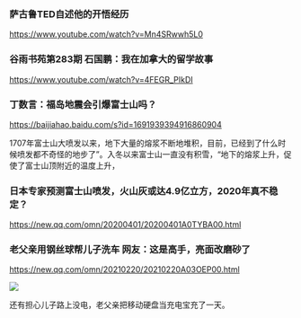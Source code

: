 ### 萨古鲁TED自述他的开悟经历
https://www.youtube.com/watch?v=Mn4SRwwh5L0

### 谷雨书苑第283期 石国鹏：我在加拿大的留学故事
https://www.youtube.com/watch?v=4FEGR_PIkDI

### 丁数言：福岛地震会引爆富士山吗？
https://baijiahao.baidu.com/s?id=1691939394916860904

1707年富士山大喷发以来，地下大量的熔浆不断地堆积，目前，已经到了什么时候喷发都不奇怪的地步了”。入冬以来富士山一直没有积雪，“地下的熔浆上升，促使了富士山顶附近的温度上升，

### 日本专家预测富士山喷发，火山灰或达4.9亿立方，2020年真不稳定？
https://new.qq.com/omn/20200401/20200401A0TYBA00.html

### 老父亲用钢丝球帮儿子洗车 网友：这是高手，亮面改磨砂了
https://new.qq.com/omn/20210220/20210220A03OEP00.html

![](https://inews.gtimg.com/newsapp_bt/0/13186919712/)

还有担心儿子路上没电，老父亲把移动硬盘当充电宝充了一天。
